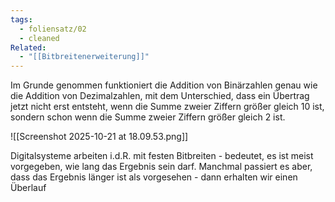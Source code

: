 ```yaml
---
tags:
  - foliensatz/02
  - cleaned
Related:
  - "[[Bitbreitenerweiterung]]"
---
```

Im Grunde genommen funktioniert die Addition von Binärzahlen genau wie die Addition von Dezimalzahlen, mit dem Unterschied, dass ein Übertrag jetzt nicht erst entsteht, wenn die Summe zweier Ziffern größer gleich 10 ist, sondern schon wenn die Summe zweier Ziffern größer gleich 2 ist.

![[Screenshot 2025-10-21 at 18.09.53.png]]

Digitalsysteme arbeiten i.d.R. mit festen Bitbreiten - bedeutet, es ist meist vorgegeben, wie lang das Ergebnis sein darf. Manchmal passiert es aber, dass das Ergebnis länger ist als vorgesehen - dann erhalten wir einen Überlauf